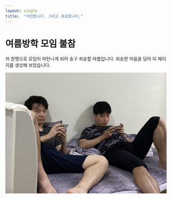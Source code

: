 ```yaml
---
layout: single
title:  "미안합니다. 그리고 죄송합니다."
---
```


# 여름방학 모임 불참

저 한명으로 모임이 파탄나게 되어 송구 죄송할 따름입니다.
죄송한 마음을 담아 이 페이지를 생성해 보았습니다.  

<img src="./../images/2023-07-17-first/aas-1689575438563-1.jpg" alt="aas" style="zoom:50%;" />
